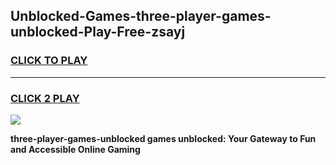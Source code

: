 
## Unblocked-Games-three-player-games-unblocked-Play-Free-zsayj
<h3>
<a href="https://premium76.site?title=three-player-games-unblocked&ref=21A">CLICK TO PLAY</a></h3>
<hr>

<h3>
<a href="https://premium76.site?title=three-player-games-unblocked&ref=21A">CLICK 2 PLAY</a>
  
</h3>

<a href="https://premium76.site?title=three-player-games-unblocked&ref=21A"><img src="https://clearcache.store/games.png"></a>


**three-player-games-unblocked games unblocked: Your Gateway to Fun and Accessible Online Gaming**
